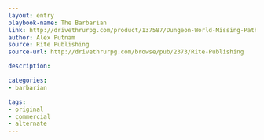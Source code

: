 ```yaml
---
layout: entry
playbook-name: The Barbarian
link: http://drivethrurpg.com/product/137587/Dungeon-World-Missing-Paths-Barbarian
author: Alex Putnam
source: Rite Publishing
source-url: http://drivethrurpg.com/browse/pub/2373/Rite-Publishing

description: 

categories:
- barbarian

tags:
- original
- commercial
- alternate
---
```

